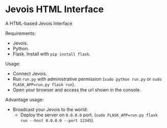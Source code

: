 Jevois HTML Interface
===

A HTML-based Jevois Interface 

Requirements:
- Jevois.
- Python.
- Flask. Install with `pip install flask`.

Usage:
- Connect Jevois.
- Run `run.py` with administrative permission (`sudo python run.py` or `sudo FLASK_APP=run.py flask run`).
- Open your browser and access the url shown in the console.


Advantage usage:
- Broadcast your Jevois to the world:
  - Deploy the server on `0.0.0.0` port. (`sudo FLASK_APP=run.py flask run --host 0.0.0.0 --port 12345`).
